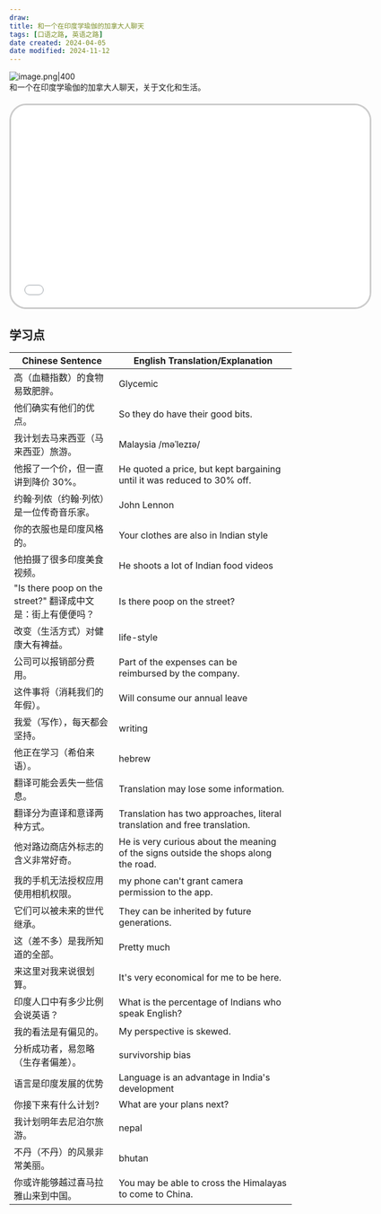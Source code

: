 ```yaml
---
draw:
title: 和一个在印度学瑜伽的加拿大人聊天
tags: [口语之路, 英语之路]
date created: 2024-04-05
date modified: 2024-11-12
---
```


![image.png|400](https://imagehosting4picgo.oss-cn-beijing.aliyuncs.com/imagehosting/20240405171118.png?x-oss-process=image/resize,l_300)  
和一个在印度学瑜伽的加拿大人聊天，关于文化和生活。

<!-- more -->
<iframe src="//player.bilibili.com/player.html?aid=1352394054&bvid=BV1zz421f7JL&cid=1487535274&p=1" scrolling="no" border="0" frameborder="no" framespacing="0" allowfullscreen="true" style="border-radius: 30px; overflow: hidden; border: 3px solid #ccc; width: 640px; height: 360px; display: block; margin: 20px auto; aspect-ratio: 16 / 9;" ></iframe>

## 学习点

|Chinese Sentence|English Translation/Explanation|
|---|---|
|高（血糖指数）的食物易致肥胖。|Glycemic|
|他们确实有他们的优点。|So they do have their good bits.|
|我计划去马来西亚（马来西亚）旅游。|Malaysia /məˈlezɪə/|
|他报了一个价，但一直讲到降价 30%。|He quoted a price, but kept bargaining until it was reduced to 30% off.|
|约翰·列侬（约翰·列侬）是一位传奇音乐家。|John Lennon|
|你的衣服也是印度风格的。|Your clothes are also in Indian style|
|他拍摄了很多印度美食视频。|He shoots a lot of Indian food videos|
|"Is there poop on the street?" 翻译成中文是：街上有便便吗？|Is there poop on the street?|
|改变（生活方式）对健康大有裨益。|life-style|
|公司可以报销部分费用。|Part of the expenses can be reimbursed by the company.|
|这件事将（消耗我们的年假）。|Will consume our annual leave|
|我爱（写作），每天都会坚持。|writing|
|他正在学习（希伯来语）。|hebrew|
|翻译可能会丢失一些信息。|Translation may lose some information.|
|翻译分为直译和意译两种方式。|Translation has two approaches, literal translation and free translation.|
|他对路边商店外标志的含义非常好奇。|He is very curious about the meaning of the signs outside the shops along the road.|
|我的手机无法授权应用使用相机权限。|my phone can't grant camera permission to the app.|
|它们可以被未来的世代继承。|They can be inherited by future generations.|
|这（差不多）是我所知道的全部。|Pretty much|
|来这里对我来说很划算。|It's very economical for me to be here.|
|印度人口中有多少比例会说英语？|What is the percentage of Indians who speak English?|
|我的看法是有偏见的。|My perspective is skewed.|
|分析成功者，易忽略（生存者偏差）。|survivorship bias|
|语言是印度发展的优势|Language is an advantage in India's development|
|你接下来有什么计划?|What are your plans next?|
|我计划明年去尼泊尔旅游。|nepal|
|不丹（不丹）的风景非常美丽。|bhutan|
|你或许能够越过喜马拉雅山来到中国。|You may be able to cross the Himalayas to come to China.|
